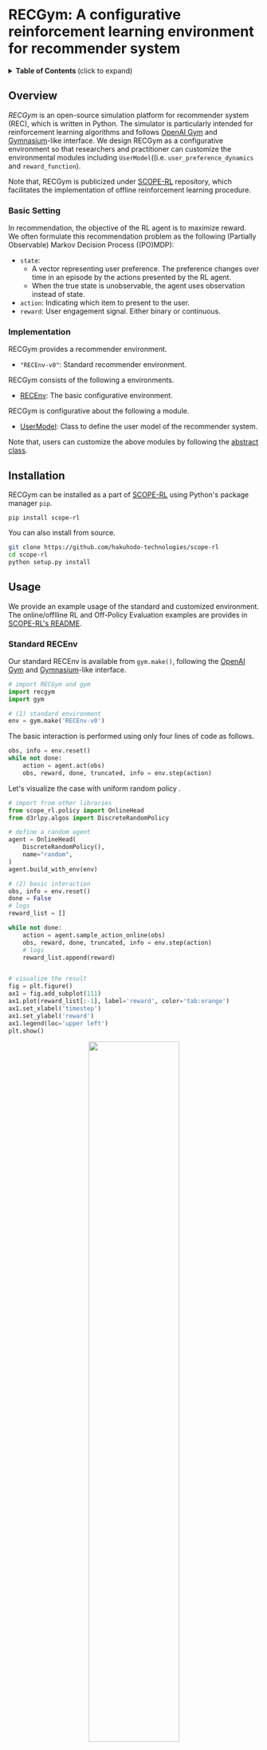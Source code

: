 # RECGym: A configurative reinforcement learning environment for recommender system
<details>
<summary><strong>Table of Contents </strong>(click to expand)</summary>

- [RECGym: A reinforcement learning environment for recommender system](#RECGym-a-reinforcement-learning-environment-for-recommender-system)
- [Overview](#overview)
- [Installation](#installation)
- [Usage](#usage)
- [Citation](#citation)
- [Contribution](#contribution)
- [License](#license)
- [Project Team](#project-team)
- [Contact](#contact)
- [Reference](#reference)

</details>

## Overview

*RECGym* is an open-source simulation platform for recommender system (REC), which is written in Python. The simulator is particularly intended for reinforcement learning algorithms and follows [OpenAI Gym](https://gym.openai.com) and [Gymnasium](https://gymnasium.farama.org/)-like interface. We design RECGym as a configurative environment so that researchers and practitioner can customize the environmental modules including `UserModel`((i.e. `user_preference_dynamics` and `reward_function`).

Note that, RECGym is publicized under [SCOPE-RL](../) repository, which facilitates the implementation of offline reinforcement learning procedure.

### Basic Setting

In recommendation, the objective of the RL agent is to maximize reward. \
We often formulate this recommendation problem as the following (Partially Observable) Markov Decision Process ((PO)MDP):
- `state`: 
   - A vector representing user preference.  The preference changes over time in an episode by the actions presented by the RL agent.
   - When the true state is unobservable, the agent uses observation instead of state.
- `action`: Indicating which item to present to the user.
- `reward`: User engagement signal. Either binary or continuous.

### Implementation

RECGym provides a recommender environment.
- `"RECEnv-v0"`: Standard recommender environment.

RECGym consists of the following a environments.
- [RECEnv](./envs/rec.py#L14): The basic configurative environment.

RECGym is configurative about the following a module.
- [UserModel](./envs/simulator/function.py#L13): Class to define the user model of the recommender system.

Note that, users can customize the above modules by following the [abstract class](./envs/simulator/base.py).

## Installation
RECGym can be installed as a part of [SCOPE-RL](../) using Python's package manager `pip`.
```
pip install scope-rl
```

You can also install from source.
```bash
git clone https://github.com/hakuhodo-technologies/scope-rl
cd scope-rl
python setup.py install
```

## Usage

We provide an example usage of the standard and customized environment. \
The online/offlline RL and Off-Policy Evaluation examples are provides in [SCOPE-RL's README](../README.md).

### Standard RECEnv

Our standard RECEnv is available from `gym.make()`, following the [OpenAI Gym](https://gym.openai.com) and [Gymnasium](https://gymnasium.farama.org/)-like interface.

```Python
# import RECGym and gym
import recgym
import gym

# (1) standard environment 
env = gym.make('RECEnv-v0')
```

The basic interaction is performed using only four lines of code as follows.

```Python
obs, info = env.reset()
while not done:
    action = agent.act(obs)
    obs, reward, done, truncated, info = env.step(action)
```

Let's visualize the case with uniform random policy .

```Python
# import from other libraries
from scope_rl.policy import OnlineHead
from d3rlpy.algos import DiscreteRandomPolicy

# define a random agent
agent = OnlineHead(
    DiscreteRandomPolicy(),
    name="random",
)
agent.build_with_env(env)

# (2) basic interaction 
obs, info = env.reset()
done = False
# logs
reward_list = []

while not done:
    action = agent.sample_action_online(obs)
    obs, reward, done, truncated, info = env.step(action)
    # logs
    reward_list.append(reward)


# visualize the result
fig = plt.figure()
ax1 = fig.add_subplot(111)
ax1.plot(reward_list[:-1], label='reward', color='tab:orange')
ax1.set_xlabel('timestep')
ax1.set_ylabel('reward')
ax1.legend(loc='upper left')
plt.show()
```
<div align="center"><img src="./images/basic_interaction.png" width="60%"/></div>
<figcaption>
<p align="center">
  Transition of the Reward during a Single Episode
</p>
</figcaption>

Note that, while we use [SCOPE-RL](../README.md) and [d3rlpy](https://github.com/takuseno/d3rlpy) here, RECGym is compatible with any other libraries working on the [OpenAI Gym](https://gym.openai.com) and [Gymnasium](https://gymnasium.farama.org/)-like interface.

### Customized RECEnv

Next, we describe how to customize the environment by instantiating the environment.

<details>
<summary>List of environmental configurations: (click to expand)</summary>

- `step_per_episode`: Number of timesteps in an episode.
- `n_items`: Number of items used in the recommender system.
- `n_users`: Number of users used in the recommender system.
- `item_feature_dim`: Dimension of the item feature vectors.
- `user_feature_dim`: Dimension of the user feature vectors.
- `item_feature_vector`: Feature vectors that characterize each item.
- `user_feature_vector`: Feature vectors that characterize each user.
- `reward_type`: Reward type.
- `reward_std`: Noise level of the reward. Applicable only when reward_type is "continuous".
- `obs_std`: Noise level of the state observation.
- `UserModel`: User model that defines the user prefecture dynamics and reward function.
- `random_state`: Random state.

</details>

```Python
from recgym import RECEnv
env = RECEnv(
    step_per_episode=10,
    n_items=100,
    n_users=100,
    item_feature_dim=5,
    user_feature_dim=5,
    reward_type="continuous",  # "binary"
    reward_std=0.3,
    obs_std=0.3,
    random_state=12345,
)
```

Specifically, users can define their own `UserModel` as follows.

#### Example of UserModel
```Python
# import recgym modules
from recgym import BaseUserModel
from recgym.types import Action
# import other necessary stuffs
from dataclasses import dataclass
from typing import Optional
import numpy as np

@dataclass
class CustomizedUserModel(BaseUserModel):
    user_feature_dim: int
    item_feature_dim: int
    reward_type: str = "continuous"  # "binary"
    reward_std: float = 0.0
    random_state: Optional[int] = None

    def __post_init__(self):
        self.random_ = check_random_state(self.random_state)
        self.coef = self.random_.normal(size=(self.user_feature_dim, self.item_feature_dim))

    def user_preference_dynamics(
        self,
        state: np.ndarray,
        action: Action,
        item_feature_vector: np.ndarray,
        alpha: float = 1.0,
    ) -> np.ndarray:
        coefficient = state.T @ self.coef @ item_feature_vector[action]
        state = state + alpha * coefficient * item_feature_vector[action]
        state = state / np.linalg.norm(state, ord=2)
        return state

    def reward_function(
        self,
        state: np.ndarray,
        action: Action,
        item_feature_vector: np.ndarray,
    ) -> float:
        logit = state.T @ self.coef @ item_feature_vector[action]
        reward = (
            logit if self.reward_type == "continuous" else sigmoid(logit)
        )

        if self.reward_type == "discrete":
            reward = self.random_.binominal(1, p=reward)

        return reward
```

More examples are available at [quickstart/rec_synthetic_customize_env.ipynb](./examples/quickstart/rec_synthetic_customize_env.ipynb). \
The statistics of the environment is also visualized at [quickstart/rec_synthetic_data_collection.ipynb](./examples/quickstart/rec_synthetic_data_collection.ipynb).

## Citation

If you use our software in your work, please cite our paper:

Haruka Kiyohara, Kosuke Kawakami, Yuta Saito.<br>
**Accelerating Offline Reinforcement Learning Application in Real-Time Bidding and Recommendation: Potential Use of Simulation**<br>
(RecSys'21 SimuRec workshop)<br>
[https://arxiv.org/abs/2109.08331](https://arxiv.org/abs/2109.08331)

Bibtex:
```
@article{kiyohara2021accelerating,
  title={Accelerating Offline Reinforcement Learning Application in Real-Time Bidding and Recommendation: Potential Use of Simulation},
  author={Kiyohara, Haruka and Kawakami, Kosuke and Saito, Yuta},
  journal={arXiv preprint arXiv:2109.08331},
  year={2021}
}
```

## Contribution

Any contributions to RECGym are more than welcome!
Please refer to [CONTRIBUTING.md](../CONTRIBUTING.md) for general guidelines how to contribute the project.

## License

This project is licensed under Apache 2.0 license - see [LICENSE](../LICENSE) file for details.

## Project Team

- [Haruka Kiyohara](https://sites.google.com/view/harukakiyohara) (**Main Contributor**)
- Ren Kishimoto (Tokyo Institute of Technology)
- Kosuke Kawakami (negocia Inc.)
- Ken Kobayashi (Tokyo Institute of Technology)
- Kazuhide Nakata (Tokyo Institute of Technology)
- [Yuta Saito](https://usait0.com/en/) (Cornell University)

## Contact

For any question about the paper and software, feel free to contact: hk844@cornell.edu

## References

<details>
<summary><strong>Papers </strong>(click to expand)</summary>

1. Greg Brockman, Vicki Cheung, Ludwig Pettersson, Jonas Schneider, John Schulman, Jie Tang, and Wojciech Zaremba. [OpenAI Gym](https://arxiv.org/abs/1606.01540). *arXiv preprint arXiv:1606.01540*, 2016.

2. Takuma Seno and Michita Imai. [d3rlpy: An Offline Deep Reinforcement Library](https://arxiv.org/abs/2111.03788), *arXiv preprint arXiv:2111.03788*, 2021.

3. Sarah Dean and Jamie Morgenstern. [Preference Dynamics Under Personalized Recommendations](https://arxiv.org/abs/2205.13026). In *Proceedings of the 23rd ACM Conference on Economics and Computation*, 4503-9150, 2022.

</details>

<details>
<summary><strong>Projects </strong>(click to expand)</summary>

This project is inspired by the following three packages.
- **RecoGym**  -- an RL environment for recommender systems: [[github](https://github.com/criteo-research/reco-gym)] [[paper](https://arxiv.org/abs/1808.00720)]
- **RecSim** -- a configurative RL environment for recommender systems: [[github](https://github.com/google-research/recsim)] [[paper](https://arxiv.org/abs/1909.04847)]
- **AuctionGym** -- an RL environment for online advertising auctions: [[github](https://github.com/amzn/auction-gym)] [[paper](https://www.amazon.science/publications/learning-to-bid-with-auctiongym)]
- **FinRL** -- an RL environment for finance: [[github](https://github.com/AI4Finance-Foundation/FinRL)] [[paper](https://arxiv.org/abs/2011.09607)]

</details>

